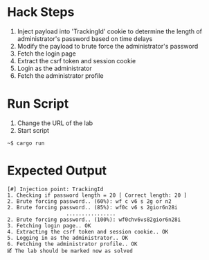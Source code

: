 # Hack Steps

1. Inject payload into 'TrackingId' cookie to determine the length of administrator's password based on time delays
2. Modify the payload to brute force the administrator's password 
3. Fetch the login page
4. Extract the csrf token and session cookie
5. Login as the administrator
6. Fetch the administrator profile

# Run Script

1. Change the URL of the lab
2. Start script

```
~$ cargo run
```

# Expected Output

```
[#] Injection point: TrackingId
1. Checking if password length = 20 [ Correct length: 20 ]
2. Brute forcing password.. (60%): wf c v6 s 2g or n2  
2. Brute forcing password.. (85%): wf0c v6 s 2gior6n28i
                   ................
2. Brute forcing password.. (100%): wf0chv6vs82gior6n28i
3. Fetching login page.. OK
4. Extracting the csrf token and session cookie.. OK
5. Logging in as the administrator.. OK
6. Fetching the administrator profile.. OK
🗹 The lab should be marked now as solved
```
